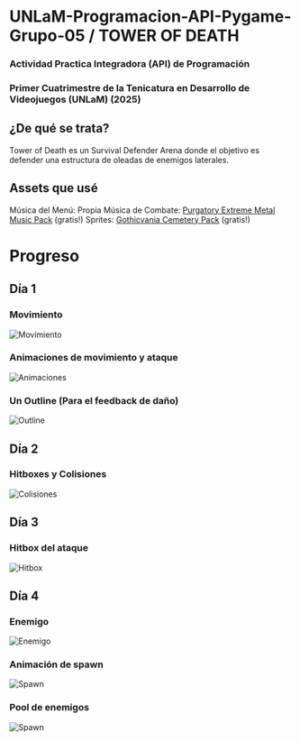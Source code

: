 # UNLaM-Programacion-API-Pygame-Grupo-05 / TOWER OF DEATH
### Actividad Practica Integradora (API) de Programación
### Primer Cuatrimestre de la Tenicatura en Desarrollo de Videojuegos (UNLaM) (2025)

## ¿De qué se trata?
Tower of Death es un Survival Defender Arena donde el objetivo es defender una estructura de oleadas de enemigos laterales.

## Assets que usé
Música del Menú: Propia
Música de Combate: [Purgatory Extreme Metal Music Pack](https://davidkbd.itch.io/purgatory-extreme-metal-music-pack) (gratis!)
Sprites: [Gothicvania Cemetery Pack](https://opengameart.org/content/gothicvania-cemetery-pack) (gratis!)

# Progreso
## Día 1
### Movimiento
![Movimiento](Documentacion/GIFs/1-movimiento.gif)

### Animaciones de movimiento y ataque
![Animaciones](Documentacion/GIFs/2-animaciones.gif)

### Un Outline (Para el feedback de daño)
![Outline](Documentacion/GIFs/3-outline.gif)

## Día 2
### Hitboxes y Colisiones
![Colisiones](Documentacion/GIFs/4-colisiones.gif)

## Día 3
### Hitbox del ataque
![Hitbox](Documentacion/GIFs/5-attack-hitbox.gif)

## Día 4
### Enemigo
![Enemigo](Documentacion/GIFs/6-enemigo.gif)

### Animación de spawn
![Spawn](Documentacion/GIFs/7-spawn.gif)

### Pool de enemigos
![Spawn](Documentacion/GIFs/8-enemigos.gif)

